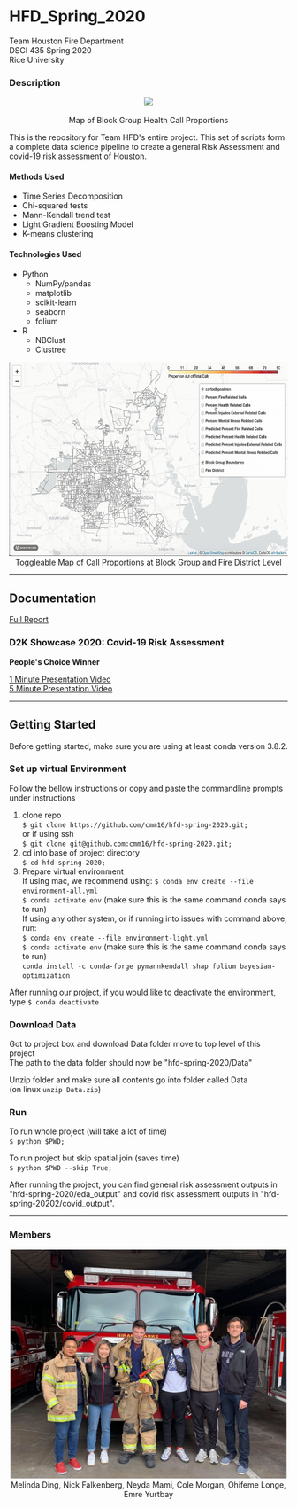 # HFD_Spring_2020
Team Houston Fire Department \
DSCI 435 Spring 2020 \
Rice University 


### Description 
<p align="center">
  <img src="images/healthmap.gif" height="350">
  <p align="center">Map of Block Group Health Call Proportions</p>
</p>

This is the repository for Team HFD's entire project. This set of scripts form a complete data science pipeline to create a general Risk Assessment and covid-19 risk assessment of Houston.

#### Methods Used 
- Time Series Decomposition
- Chi-squared tests
- Mann-Kendall trend test
- Light Gradient Boosting Model
- K-means clustering 

#### Technologies Used 
- Python 
   - NumPy/pandas
   - matplotlib 
   - scikit-learn
   - seaborn
   - folium 
- R 
   - NBClust 
   - Clustree

<p align="center">
  <img src="images/fdmap.gif" height="350">
  Toggleable Map of Call Proportions at Block Group and Fire District Level
</p>

---
## Documentation 
[Full Report](https://drive.google.com/file/d/1lHDojuRc_ST6w6Wpj1SJOviPhoVKFqMl/view?usp=sharing)

### D2K Showcase 2020: Covid-19 Risk Assessment 
**People's Choice Winner**

[1 Minute Presentation Video](https://www.youtube.com/watch?v=amsAb2AAe24) \
[5 Minute Presentation Video](https://rice.app.box.com/s/qoxwjch1cir9ggsjkea5wj91gqmauir7)

---
## Getting Started 
Before getting started, make sure you are using at least conda version 3.8.2. 

### Set up virtual Environment
Follow the bellow instructions or copy and paste the commandline prompts under instructions
1. clone repo\
   `$ git clone https://github.com/cmm16/hfd-spring-2020.git;`\
  or if using ssh\
  `$ git clone git@github.com:cmm16/hfd-spring-2020.git;`
2. cd into base of project directory\
   `$ cd hfd-spring-2020;`
3. Prepare virtual environment\
If using mac, we recommend using: 
  `$ conda env create --file environment-all.yml`\
  `$ conda activate env`  (make sure this is the same command conda says to run)\
If using any other system, or if running into issues with command above, run:\
  `$ conda env create --file environment-light.yml`\
  `$ conda activate env` (make sure this is the same command conda says to run)\
  `conda install -c conda-forge pymannkendall shap folium bayesian-optimization`

After running our project, if you would like to deactivate the environment, type `$ conda deactivate`
   
### Download Data
Got to project box and download Data folder move to top level of this project\
The path to the data folder should now be "hfd-spring-2020/Data"

Unzip folder and make sure all contents go into folder called Data\
(on linux `unzip Data.zip`)

### Run
To run whole project (will take a lot of time)\
   `$ python $PWD;`

To run project but skip spatial join (saves time)\
   `$ python $PWD --skip True;`

After running the project, you can find general risk assessment outputs in "hfd-spring-2020/eda_output" and covid risk assessment outputs in "hfd-spring-20202/covid_output". 

---
### Members

<p align="center">
  <img src="images/team.jpg" width="500">
  Melinda Ding, Nick Falkenberg, Neyda Mami, Cole Morgan, Ohifeme Longe, Emre Yurtbay
</p>
